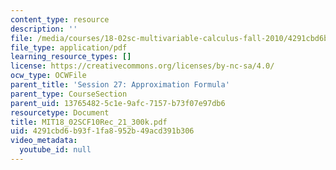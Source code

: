```yaml
---
content_type: resource
description: ''
file: /media/courses/18-02sc-multivariable-calculus-fall-2010/4291cbd6b93f1fa8952b49acd391b306_MIT18_02SCF10Rec_21_300k.pdf
file_type: application/pdf
learning_resource_types: []
license: https://creativecommons.org/licenses/by-nc-sa/4.0/
ocw_type: OCWFile
parent_title: 'Session 27: Approximation Formula'
parent_type: CourseSection
parent_uid: 13765482-5c1e-9afc-7157-b73f07e97db6
resourcetype: Document
title: MIT18_02SCF10Rec_21_300k.pdf
uid: 4291cbd6-b93f-1fa8-952b-49acd391b306
video_metadata:
  youtube_id: null
---
```

